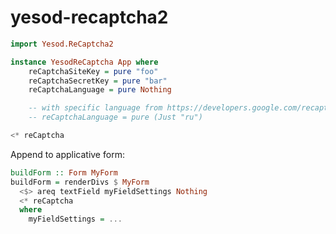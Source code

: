 # yesod-recaptcha2

~~~hs
import Yesod.ReCaptcha2
~~~

~~~hs
instance YesodReCaptcha App where
    reCaptchaSiteKey = pure "foo"
    reCaptchaSecretKey = pure "bar"
    reCaptchaLanguage = pure Nothing

    -- with specific language from https://developers.google.com/recaptcha/docs/language
    -- reCaptchaLanguage = pure (Just "ru")
~~~


~~~hs
<* reCaptcha
~~~

Append to applicative form:

~~~hs
buildForm :: Form MyForm
buildForm = renderDivs $ MyForm
  <$> areq textField myFieldSettings Nothing
  <* reCaptcha
  where
    myFieldSettings = ...
~~~
